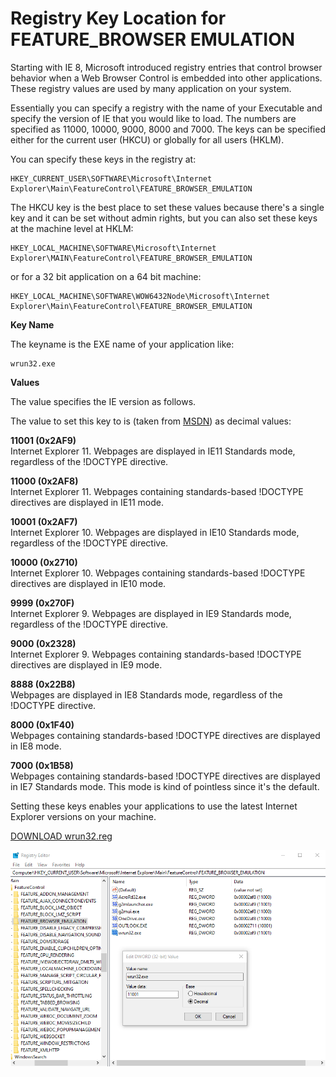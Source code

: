 # Registry Key Location for FEATURE_BROWSER EMULATION  

Starting with IE 8, Microsoft introduced registry entries that control browser behavior when a Web Browser Control is embedded into other applications. These registry values are used by many application on your system.  

Essentially you can specify a registry with the name of your Executable and specify the version of IE that you would like to load. The numbers are specified as 11000, 10000, 9000, 8000 and 7000. The keys can be specified either for the current user (HKCU) or globally for all users (HKLM).  

You can specify these keys in the registry at:

```
HKEY_CURRENT_USER\SOFTWARE\Microsoft\Internet Explorer\Main\FeatureControl\FEATURE_BROWSER_EMULATION  
```

The HKCU key is the best place to set these values because there's a single key and it can be set without admin rights, but you can also set these keys at the machine level at HKLM:  

```
HKEY_LOCAL_MACHINE\SOFTWARE\Microsoft\Internet Explorer\MAIN\FeatureControl\FEATURE_BROWSER_EMULATION  
```

or for a 32 bit application on a 64 bit machine:  

```
HKEY_LOCAL_MACHINE\SOFTWARE\WOW6432Node\Microsoft\Internet Explorer\Main\FeatureControl\FEATURE_BROWSER_EMULATION  
```

**Key Name**  

The keyname is the EXE name of your application like:   

```
wrun32.exe
```

**Values**  

The value specifies the IE version as follows.  

The value to set this key to is (taken from [MSDN](https://bit.ly/3ix6Edx)) as decimal values:  

**11001 (0x2AF9)**  
Internet Explorer 11. Webpages are displayed in IE11 Standards mode, regardless of the !DOCTYPE directive.  

**11000 (0x2AF8)**  
Internet Explorer 11. Webpages containing standards-based !DOCTYPE directives are displayed in IE11 mode.  

**10001 (0x2AF7)**  
Internet Explorer 10. Webpages are displayed in IE10 Standards mode, regardless of the !DOCTYPE directive.  

**10000 (0x2710)**  
Internet Explorer 10. Webpages containing standards-based !DOCTYPE directives are displayed in IE10 mode.  

**9999 (0x270F)**  
Internet Explorer 9. Webpages are displayed in IE9 Standards mode, regardless of the !DOCTYPE directive.  

**9000 (0x2328)**  
Internet Explorer 9. Webpages containing standards-based !DOCTYPE directives are displayed in IE9 mode.  

**8888 (0x22B8)**  
Webpages are displayed in IE8 Standards mode, regardless of the !DOCTYPE directive.  

**8000 (0x1F40)**  
Webpages containing standards-based !DOCTYPE directives are displayed in IE8 mode.  

**7000 (0x1B58)**  
Webpages containing standards-based !DOCTYPE directives are displayed in IE7 Standards mode. This mode is kind of pointless since it's the default.  

Setting these keys enables your applications to use the latest Internet Explorer versions on your machine.  

[DOWNLOAD wrun32.reg](files/wrun32.zip)  

![1](images/fbe-1.png)  